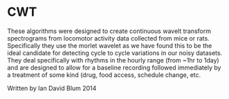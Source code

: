 CWT
===

These algorithms were designed to create continuous wavelt transform spectrograms from locomotor activity data collected from mice or rats. Specifically they use the morlet wavelet as we have found this to be the ideal candidate for detecting cycle to cycle variations in our noisy datasets.  They deal specifically with rhythms in the hourly range (from ~1hr to 1day) and are designed to allow for a baseline recording followed immediately by a treatment of some kind (drug, food access, schedule change, etc.

Written by Ian David Blum 2014

